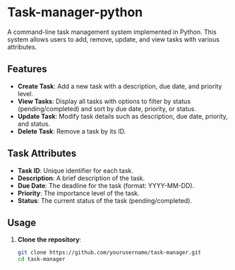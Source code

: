 # Task-manager-python

A command-line task management system implemented in Python. This system allows users to add, remove, update, and view tasks with various attributes.

## Features

- **Create Task**: Add a new task with a description, due date, and priority level.
- **View Tasks**: Display all tasks with options to filter by status (pending/completed) and sort by due date, priority, or status.
- **Update Task**: Modify task details such as description, due date, priority, and status.
- **Delete Task**: Remove a task by its ID.

## Task Attributes

- **Task ID**: Unique identifier for each task.
- **Description**: A brief description of the task.
- **Due Date**: The deadline for the task (format: YYYY-MM-DD).
- **Priority**: The importance level of the task.
- **Status**: The current status of the task (pending/completed).

## Usage

1. **Clone the repository**:
   ```sh
   git clone https://github.com/yourusername/task-manager.git
   cd task-manager
